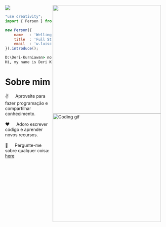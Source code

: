 <!--x axis divider-->
<img src="/assets/images/horizontal-divider-gradient.gif">

<picture> 
<a href="[https://media.giphy.com/media/SWoSkN6DxTszqIKEqv/giphy.gif](https://giphy.com/gifs/SWoSkN6DxTszqIKEqv)" alt="Developer">
<img src="/assets//images/developer.webp" align="right" width="350">
</a>
</picture>

```js
"use creativity";
import { Person } from 'Brazil';

new Person({
    name   : 'Wellington Luis',
    title  : 'Full Stack Developer',
    email  : 'w.luiscostaribeiro@gmail.com',
}).introduce();
```

```cmd
D:\Deri-Kurniawan> node index.js
Hi, my name is Deri Kurniawan, I'm a Full Stack Developer from Indonesia.
```


<!-- About Section -->
 # Sobre mim
 
<p>
 <img align="right" width="350" src="/assets/programmer.gif" alt="Coding gif" />
  
 ✌️ &emsp; Aproveite para fazer programação e compartilhar conhecimento.<br/><br/>
 ❤️ &emsp; Adoro escrever código e aprender novos recursos.<br/><br/>
 💬 &emsp; Pergunte-me sobre qualquer coisa: [here](https://www.linkedin.com/in/wellington-luis-costa-ribeiro-51452018a?)

</p>

<br/>
